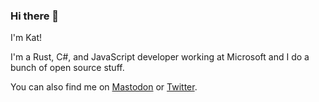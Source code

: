 ### Hi there 👋

I'm Kat!

I'm a Rust, C#, and JavaScript developer working at Microsoft and I do a bunch of open source stuff.

You can also find me on <a href="https://toot.cat/@zkat" rel="me">Mastodon</a> or [Twitter](https://twitter.com/zkat__).
